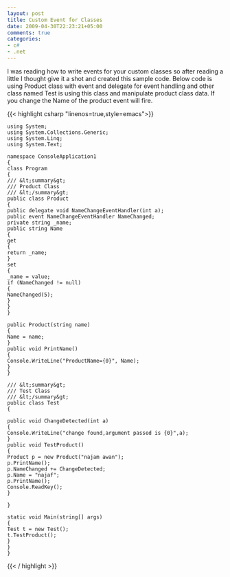 ```yaml
---
layout: post
title: Custom Event for Classes
date: 2009-04-30T22:23:21+05:00
comments: true
categories:
- c#
- .net
---
```

I was reading how to write events for your custom classes so after reading a little I thought give it a shot and created this sample code. Below code is using Product class with event and delegate for event handling and other class named Test is using this class and manipulate product class data. If you change the Name of the product event will fire.

{{< highlight csharp  "linenos=true,style=emacs">}}

    using System;
    using System.Collections.Generic;
    using System.Linq;
    using System.Text;

    namespace ConsoleApplication1
    {
    class Program
    {
    /// &lt;summary&gt;
    /// Product Class
    /// &lt;/summary&gt;
    public class Product
    {
    public delegate void NameChangeEventHandler(int a);
    public event NameChangeEventHandler NameChanged;
    private string _name;
    public string Name
    {
    get
    {
    return _name;
    }
    set
    {
    _name = value;
    if (NameChanged != null)
    {
    NameChanged(5);
    }
    }
    }

    public Product(string name)
    {
    Name = name;
    }
    public void PrintName()
    {
    Console.WriteLine("ProductName={0}", Name);
    }
    }

    /// &lt;summary&gt;
    /// Test Class
    /// &lt;/summary&gt;
    public class Test
    {

    public void ChangeDetected(int a)
    {
    Console.WriteLine("change found,argument passed is {0}",a);
    }
    public void TestProduct()
    {
    Product p = new Product("najam awan");
    p.PrintName();
    p.NameChanged += ChangeDetected;
    p.Name = "najaf";
    p.PrintName();
    Console.ReadKey();
    }

    }

    static void Main(string[] args)
    {
    Test t = new Test();
    t.TestProduct();
    }
    }
    }

{{< / highlight >}}

